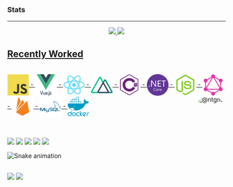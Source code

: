 ### Stats

<hr>
<div align="center" style="background-color: 151515">
  <a href="https://github.com/ntgnst">
  <img height="200em" src="https://github-readme-stats.vercel.app/api?username=ntgnst&show_icons=true&theme=dark&include_all_commits=true&count_private=true&hide_border=true"/>
  <img height="200em" src="https://github-readme-stats.vercel.app/api/top-langs/?username=ntgnst&show_icons=true&layout=compact&langs_count=16&theme=dark&hide_border=true&hide=css,php,python"/>
</div>
  

  


## Recently Worked

<div style="display: inline_block"><br>
  <img align="center" alt="ntgnst-Js" height="50" width="50" src="https://raw.githubusercontent.com/devicons/devicon/master/icons/javascript/javascript-original.svg">
   -
  <img align="center" alt="ntgnst-Vue" height="50" width="50" src="https://raw.githubusercontent.com/devicons/devicon/master/icons/vuejs/vuejs-original-wordmark.svg">
   - 
  <img align="center" alt="ntgnst-React" height="50" width="50" src="https://raw.githubusercontent.com/devicons/devicon/master/icons/react/react-original.svg">
   - 
  <img align="center" alt="ntgnst-Nuxt" height="50" width="50" src="https://raw.githubusercontent.com/devicons/devicon/master/icons/nuxtjs/nuxtjs-original.svg">
   - 
  <img align="center" alt="ntgnst-Csharp" height="50" width="50" src="https://raw.githubusercontent.com/devicons/devicon/master/icons/csharp/csharp-line.svg">
   - 
  <img align="center" alt="ntgnst-DotNetCore" height="50" width="50" src="https://raw.githubusercontent.com/devicons/devicon/master/icons/dotnetcore/dotnetcore-original.svg">
   - 
  <img align="center" alt="ntgnst-Node" height="50" width="50" src="https://raw.githubusercontent.com/devicons/devicon/master/icons/nodejs/nodejs-original.svg">
   - 
  <img align="center" alt="ntgnst-Graphql" height="50" width="50" src="https://raw.githubusercontent.com/devicons/devicon/master/icons/graphql/graphql-plain.svg">
   - 
  <img align="center" alt="ntgnst-Firebase" height="50" width="50" src="https://raw.githubusercontent.com/devicons/devicon/master/icons/firebase/firebase-plain.svg">
   - 
  <img align="center" alt="ntgnst-Mysql" height="50" width="50" src="https://raw.githubusercontent.com/devicons/devicon/master/icons/mysql/mysql-plain-wordmark.svg">
  -
  <img align="center" alt="ntgnst-Mysql" height="50" width="50" src="https://raw.githubusercontent.com/devicons/devicon/master/icons/docker/docker-plain-wordmark.svg">
  <img class="avatar rounded-2 avatar-user" align="right" src="https://avatars.githubusercontent.com/u/17345531?s=400&amp;v=4" height="150" style="border-radius:50px;" alt="@ntgnst">
</div>
  
##

<div style="display: inline_block"><br>
  <a href="https://stackoverflow.com/users/5228912/batuhan" target="_blank"><img src="https://img.shields.io/badge/-Stackoverflow-000000?style=for-the-badge&logo=stackoverflow&logoColor=orange" target="_blank"></a>
  <a href="https://www.linkedin.com/in/batuhan-yah%C5%9Fi-bb5819b1/" target="_blank"><img src="https://img.shields.io/badge/-LinkedIn-%230077B5?style=for-the-badge&logo=linkedin&logoColor=white" target="_blank"></a>
  <a href="https://discord.com/users/335109059260710912" target="_blank"><img src="https://img.shields.io/badge/Discord-7289DA?style=for-the-badge&logo=discord&logoColor=white" target="_blank"></a>
  <a href = "mailto:yahsibatuhan@gmail.com"><img src="https://img.shields.io/badge/-Gmail-%23333?style=for-the-badge&logo=gmail&logoColor=white" target="_blank"></a>
  <a href="https://instagram.com/_ntgnst" target="_blank"><img src="https://img.shields.io/badge/-Instagram-%23E4405F?style=for-the-badge&logo=instagram&logoColor=white" target="_blank"></a>
  
</div>
  
  ![Snake animation](https://github.com/ntgnst/ntgnst/blob/output/github-contribution-grid-snake.svg)
  
  
  <div style="display: inline_block"><br>
  <!--<img src="https://img.shields.io/stackexchange/stackoverflow/r/5228912?color=yellow&logo=stackoverflow&style=for-the-badge" />-->
  <img src="https://img.shields.io/github/followers/ntgnst?style=for-the-badge" />
  <img src="https://img.shields.io/discord/755521641001386054?label=Discord&logo=discord&logoColor=white&style=for-the-badge" />
</div>

